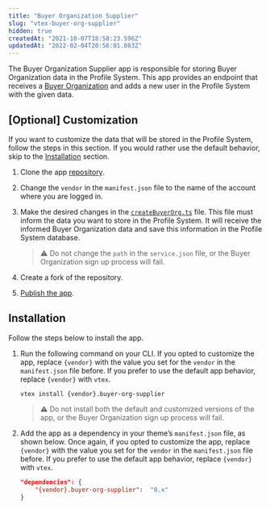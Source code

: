 ```yaml
---
title: "Buyer Organization Supplier"
slug: "vtex-buyer-org-supplier"
hidden: true
createdAt: "2021-10-07T18:58:23.596Z"
updatedAt: "2022-02-04T20:56:01.083Z"
---
```


The Buyer Organization Supplier app is responsible for storing Buyer Organization data in the Profile System. This app provides an endpoint that receives a [Buyer Organization](https://github.com/vtex-apps/buyer-org-supplier/blob/ec15a9b202f48c4ab94095b02348e70eebde5583/node/typings/buyerOrgService.d.ts) and adds a new user in the Profile System with the given data.

## [Optional] Customization

If you want to customize the data that will be stored in the Profile System, follow the steps in this section. If you would rather use the default behavior, skip to the [Installation](#installation) section.

1. Clone the app [repository](https://github.com/vtex-apps/buyer-org-supplier).
2. Change the `vendor` in the `manifest.json` file to the name of the account where you are logged in.
3. Make the desired changes in the [`createBuyerOrg.ts`](https://github.com/vtex-apps/buyer-org-supplier/blob/main/node/routes/createBuyerOrg.ts) file. This file must inform the data you want to store in the Profile System. It will receive the informed Buyer Organization data and save this information in the Profile System database.
    >⚠️ Do not change the `path` in the `service.json` file, or the Buyer Organization sign up process will fail.

4. Create a fork of the repository.
5. [Publish the app](https://developers.vtex.com/vtex-developer-docs/docs/vtex-io-documentation-publishing-an-app).

## Installation

Follow the steps below to install the app.

1. Run the following command on your CLI. If you opted to customize the app, replace `{vendor}` with the value you set for the `vendor` in the `manifest.json` file before. If you prefer to use the default app behavior, replace `{vendor}` with `vtex`.

    ```
    vtex install {vendor}.buyer-org-supplier
    ```

    >⚠️ Do not install both the default and customized versions of the app, or the Buyer Organization sign up process will fail.

2. Add the app as a dependency in your theme’s `manifest.json` file, as shown below. Once again, if you opted to customize the app, replace `{vendor}` with the value you set for the `vendor` in the `manifest.json` file before. If you prefer to use the default app behavior, replace `{vendor}` with `vtex`.

    ```json
    "dependencies": {
        "{vendor}.buyer-org-supplier":  "0.x"
    }
    ```
